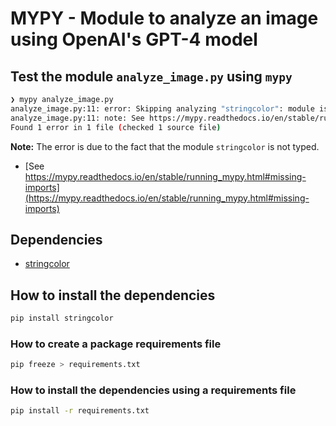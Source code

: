 # MYPY - Module to analyze an image using OpenAI's GPT-4 model

## Test the module `analyze_image.py` using `mypy`

```bash
❯ mypy analyze_image.py
analyze_image.py:11: error: Skipping analyzing "stringcolor": module is installed, but missing library stubs or py.typed marker  [import-untyped]
analyze_image.py:11: note: See https://mypy.readthedocs.io/en/stable/running_mypy.html#missing-imports
Found 1 error in 1 file (checked 1 source file)
```

**Note:** The error is due to the fact that the module `stringcolor` is not typed.

- [See https://mypy.readthedocs.io/en/stable/running_mypy.html#missing-imports](https://mypy.readthedocs.io/en/stable/running_mypy.html#missing-imports)

## Dependencies

- [stringcolor](https://pypi.org/project/stringcolor/)

## How to install the dependencies

```bash
pip install stringcolor
```

### How to create a package requirements file

```bash
pip freeze > requirements.txt
```

### How to install the dependencies using a requirements file

```bash
pip install -r requirements.txt
```
